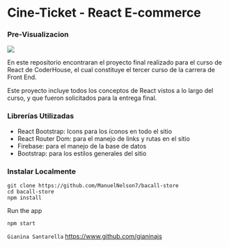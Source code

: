 # Cine-Ticket - React E-commerce

### Pre-Visualizacion

![](/preview.gif)

En este repositorio encontraran el proyecto final realizado para el curso de React de CoderHouse, el cual constituye el tercer curso de la carrera de Front End.

Este proyecto incluye todos los conceptos de React vistos a lo largo del curso, y que fueron solicitados para la entrega final.

### Librerías Utilizadas
- React Bootstrap: Icons para los íconos en todo el sitio
- React Router Dom: para el manejo de links y rutas en el sitio
- Firebase: para el manejo de la base de datos
- Bootstrap: para los estilos generales del sitio

### Instalar Localmente

```
git clone https://github.com/ManuelNelson7/bacall-store
cd bacall-store
npm install
```

Run the app
```
npm start
```


`Gianina Santarella`
https://www.github.com/gianinajs